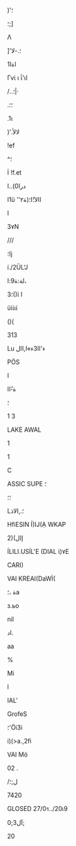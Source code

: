 )'؛

؛;]

 Λ

 ]'؛.-لا

اةا1

Γνί ι ΐ'ιΙ

/..؛|·

.؛؛

.1ι

 )'.لالأ

 !ef

 ^؛

İ !f.et

درا0)..ا

Ι1ϋ  ''االا؛ًا؛(ة٢

I

3٧Ν

///

؛Ij

í./2ÜL‘J

 لة:ة9:ا،

؛3()ί ا

ϋίίιί

()(

313

Lu ء'اا3ء»ا,اال

PÖS

 ا

ة-ًاا

؛

1 3

LAKE  AWAL

 1

 1

C

ASSIC  SUPE ؛

؛؛

 L؛.,الاذ

HfiESIN  Í)IJ(Ạ  WKAP

 2)(إال

ÍLILI.USÍL'E  (DIAL  ί)٧Ε

CARI)

VAI  KREAI(DaWÌ(

ة ،؛a

з.ьо

nil

اد.

aa

%

Mi

l

IAL'

GrofeS

؛'Öi3i

i)(>a.,2fi

VAI  Mö

02 .

/ل;؛

7420

GLOSED  27/0ร../20เ9

0;3آل;

20

